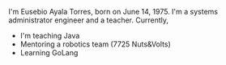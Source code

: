 <p>
  I'm Eusebio Ayala Torres, born on June 14, 1975.
  I'm a systems administrator engineer and a teacher. Currently,
</p>
<ul>
  <li>I'm teaching Java</li>
  <li>Mentoring a robotics team (7725 Nuts&Volts)</li>
  <li>Learning GoLang</li>
</ul>
